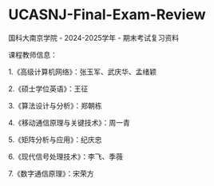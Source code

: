 # UCASNJ-Final-Exam-Review
国科大南京学院 - 2024-2025学年 - 期末考试复习资料

课程教师信息：

1.《高级计算机网络》：张玉军、武庆华、孟绪颖

2.《硕士学位英语》：王征

3.《算法设计与分析》：郑朝栋

4.《移动通信原理与关键技术》：周一青

5.《矩阵分析与应用》：纪庆忠

6.《现代信号处理技术》：李飞、季薇

7.《数字通信原理》：宋荣方
